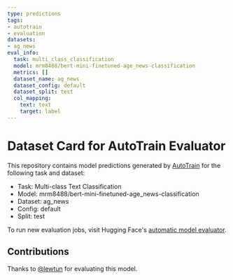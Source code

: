 ```yaml
---
type: predictions
tags:
- autotrain
- evaluation
datasets:
- ag_news
eval_info:
  task: multi_class_classification
  model: mrm8488/bert-mini-finetuned-age_news-classification
  metrics: []
  dataset_name: ag_news
  dataset_config: default
  dataset_split: test
  col_mapping:
    text: text
    target: label
---
```

# Dataset Card for AutoTrain Evaluator

This repository contains model predictions generated by [AutoTrain](https://huggingface.co/autotrain) for the following task and dataset:

* Task: Multi-class Text Classification
* Model: mrm8488/bert-mini-finetuned-age_news-classification
* Dataset: ag_news
* Config: default
* Split: test

To run new evaluation jobs, visit Hugging Face's [automatic model evaluator](https://huggingface.co/spaces/autoevaluate/model-evaluator).

## Contributions

Thanks to [@lewtun](https://huggingface.co/lewtun) for evaluating this model.